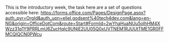 This is the introductory week, the task here are a set of questions accessible here: 
https://forms.office.com/Pages/DesignPage.aspx?auth_pvr=OrgId&auth_upn=eliel.godsent%40tech4dev.com&lang=en-NG&origin=OfficeDotCom&route=Start#FormId=2wYhaHuaNUu5oIhHM4XWzz31q1Y9PRRLmU6ZucHqIc9UNjE2UU05Q0xUVTNEM1RJUUtTME1GR0FFMCQlQCN0PWcu
